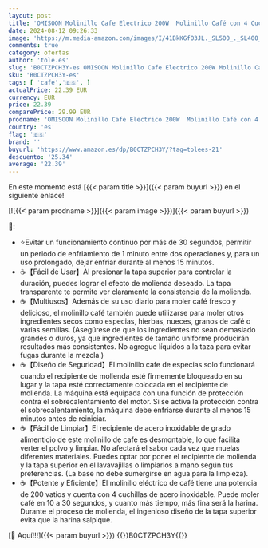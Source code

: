 ```yaml
---
layout: post
title: 'OMISOON Molinillo Cafe Electrico 200W  Molinillo Café con 4 Cuchillas Acero Inoxidable  Capacidad 70 gr  Molinillo de Cafe para Especias  Semillas  Granos  Nueces'
date: 2024-08-12 09:26:33
image: 'https://m.media-amazon.com/images/I/41BkKGfO3JL._SL500_._SL400_.jpg'
comments: true
category: ofertas
author: 'tole.es'
slug: 'B0CTZPCH3Y-es OMISOON Molinillo Cafe Electrico 200W Molinillo Café con 4...'
sku: 'B0CTZPCH3Y-es'
tags: [ 'cafe','🇪🇸', ]
actualPrice: 22.39 EUR
currency: EUR
price: 22.39
comparePrice: 29.99 EUR
prodname: 'OMISOON Molinillo Cafe Electrico 200W  Molinillo Café con 4 Cuchillas Acero Inoxidable  Capacidad 70 gr  Molinillo de Cafe para Especias  Semillas  Granos  Nueces'
country: 'es'
flag: '🇪🇸'
brand: ''
buyurl: 'https://www.amazon.es/dp/B0CTZPCH3Y/?tag=tolees-21'
descuento: '25.34'
average: '22.39'
---
```


En este momento está [{{< param title >}}]({{< param buyurl >}}) en el siguiente enlace!

[![{{< param prodname >}}]({{< param image >}})]({{< param buyurl >}})

🔎:

- ⭐Evitar un funcionamiento continuo por más de 30 segundos, permitir un periodo de enfriamiento de 1 minuto entre dos operaciones y, para un uso prolongado, dejar enfriar durante al menos 15 minutos.
- ☕【Fácil de Usar】Al presionar la tapa superior para controlar la duración, puedes lograr el efecto de molienda deseado. La tapa transparente te permite ver claramente la consistencia de la molienda.
- ☕【Multiusos】Además de su uso diario para moler café fresco y delicioso, el molinillo café también puede utilizarse para moler otros ingredientes secos como especias, hierbas, nueces, granos de café o varias semillas. (Asegúrese de que los ingredientes no sean demasiado grandes o duros, ya que ingredientes de tamaño uniforme producirán resultados más consistentes. No agregue líquidos a la taza para evitar fugas durante la mezcla.)
- ☕【Diseño de Seguridad】El molinillo cafe de especias solo funcionará cuando el recipiente de molienda esté firmemente bloqueado en su lugar y la tapa esté correctamente colocada en el recipiente de molienda. La máquina está equipada con una función de protección contra el sobrecalentamiento del motor. Si se activa la protección contra el sobrecalentamiento, la máquina debe enfriarse durante al menos 15 minutos antes de reiniciar.
- ☕【Fácil de Limpiar】El recipiente de acero inoxidable de grado alimenticio de este molinillo de cafe es desmontable, lo que facilita verter el polvo y limpiar. No afectará el sabor cada vez que muelas diferentes materiales. Puedes optar por poner el recipiente de molienda y la tapa superior en el lavavajillas o limpiarlos a mano según tus preferencias. (La base no debe sumergirse en agua para la limpieza).
- ☕【Potente y Eficiente】El molinillo eléctrico de café tiene una potencia de 200 vatios y cuenta con 4 cuchillas de acero inoxidable. Puede moler café en 10 a 30 segundos, y cuanto más tiempo, más fina será la harina. Durante el proceso de molienda, el ingenioso diseño de la tapa superior evita que la harina salpique.

[🛒 Aquí!!!]({{< param buyurl >}})
{{<world>}}B0CTZPCH3Y{{</world>}}

